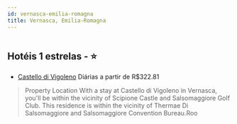 ```yaml
---
id: vernasca-emilia-romagna
title: Vernasca, Emilia-Romagna
---
```


<center><img src="https://assets.cosmos-data.com/1/06d3255cf8ae7b8a57993a81020157d2-527628.jpg" alt="" /></center>


## Hotéis 1 estrelas - ⭐️

-    [Castello di Vigoleno](https://www.hurb.com/hoteis/vernasca/castello-di-vigoleno-JNP-JP895269?cmp=18055) Diárias a partir de R$322.81
   > Property Location With a stay at Castello di Vigoleno in Vernasca, you&apos;ll be within the vicinity of Scipione Castle and Salsomaggiore Golf Club. This residence is within the vicinity of Thermae Di Salsomaggiore and Salsomaggiore Convention Bureau.Roo
